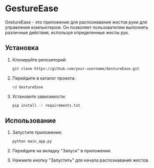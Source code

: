 # GestureEase

GestureEase - это приложение для распознавания жестов руки для управления компьютером. Он позволяет пользователям выполнять различные действия, используя определенные жесты рук.

## Установка

1. Клонируйте репозиторий:

    ```bash
    git clone https://github.com/your-username/GestureEase.git
    ```

2. Перейдите в каталог проекта:

    ```bash
    cd GestureEase
    ```

3. Установите зависимости:

    ```bash
    pip install -r requirements.txt
    ```

## Использование

1. Запустите приложение:

    ```bash
    python main_app.py
    ```

2. Перейдите на вкладку "Запуск" в приложении.
3. Нажмите кнопку "Запустить" для начала распознавания жестов.


